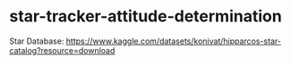 # star-tracker-attitude-determination

Star Database: https://www.kaggle.com/datasets/konivat/hipparcos-star-catalog?resource=download